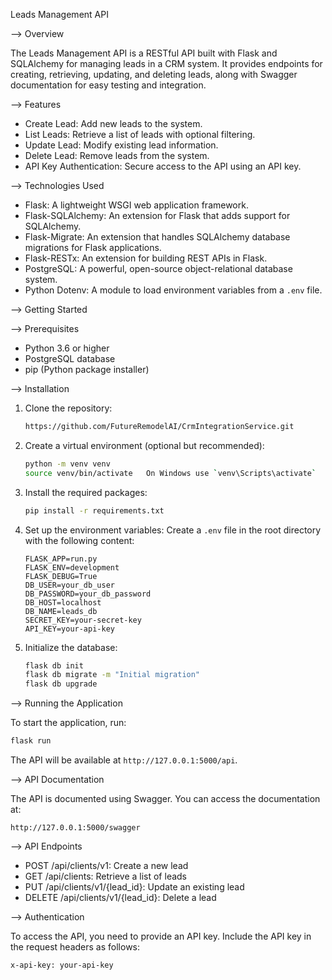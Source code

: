 Leads Management API

--> Overview

The Leads Management API is a RESTful API built with Flask and SQLAlchemy for managing leads in a CRM system. It provides endpoints for creating, retrieving, updating, and deleting leads, along with Swagger documentation for easy testing and integration.

--> Features

- Create Lead: Add new leads to the system.
- List Leads: Retrieve a list of leads with optional filtering.
- Update Lead: Modify existing lead information.
- Delete Lead: Remove leads from the system.
- API Key Authentication: Secure access to the API using an API key.

--> Technologies Used

- Flask: A lightweight WSGI web application framework.
- Flask-SQLAlchemy: An extension for Flask that adds support for SQLAlchemy.
- Flask-Migrate: An extension that handles SQLAlchemy database migrations for Flask applications.
- Flask-RESTx: An extension for building REST APIs in Flask.
- PostgreSQL: A powerful, open-source object-relational database system.
- Python Dotenv: A module to load environment variables from a `.env` file.

--> Getting Started

--> Prerequisites

- Python 3.6 or higher
- PostgreSQL database
- pip (Python package installer)

--> Installation

1. Clone the repository:

   ```bash
   https://github.com/FutureRemodelAI/CrmIntegrationService.git

   ```

2. Create a virtual environment (optional but recommended):

   ```bash
   python -m venv venv
   source venv/bin/activate   On Windows use `venv\Scripts\activate`
   ```

3. Install the required packages:

   ```bash
   pip install -r requirements.txt
   ```

4. Set up the environment variables:
   Create a `.env` file in the root directory with the following content:

   ```plaintext
   FLASK_APP=run.py
   FLASK_ENV=development
   FLASK_DEBUG=True
   DB_USER=your_db_user
   DB_PASSWORD=your_db_password
   DB_HOST=localhost
   DB_NAME=leads_db
   SECRET_KEY=your-secret-key
   API_KEY=your-api-key
   ```

5. Initialize the database:
   ```bash
   flask db init
   flask db migrate -m "Initial migration"
   flask db upgrade
   ```

--> Running the Application

To start the application, run:

```bash
flask run
```

The API will be available at `http://127.0.0.1:5000/api`.

--> API Documentation

The API is documented using Swagger. You can access the documentation at:

```
http://127.0.0.1:5000/swagger
```

--> API Endpoints

- POST /api/clients/v1: Create a new lead
- GET /api/clients: Retrieve a list of leads
- PUT /api/clients/v1/{lead_id}: Update an existing lead
- DELETE /api/clients/v1/{lead_id}: Delete a lead

--> Authentication

To access the API, you need to provide an API key. Include the API key in the request headers as follows:

```
x-api-key: your-api-key
```


